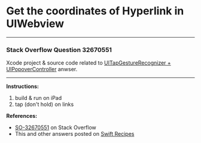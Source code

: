 # Get the coordinates of Hyperlink in UIWebview



---

### Stack Overflow Question 32670551

Xcode project & source code related to [UITapGestureRecognizer + UIPopoverController](http://stackoverflow.com/a/32677781/218152) anwser.

---

**Instructions:**

1. build & run on iPad
2. tap (don't hold) on links

**References:**

- [SO-32670551](http://stackoverflow.com/questions/32670551/how-to-get-the-coordinates-of-hyperlink-in-uiwebview) on Stack Overflow
- This and other answers posted on [Swift Recipes](http://swiftarchitect.com/recipes/)

